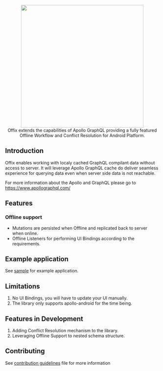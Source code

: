 <p align="center">
  <img width="400" src="https://github.com/aerogear/offix/raw/master/resources/logo.png">
  <br/>
  Offix extends the capabilities of Apollo GraphQL providing a
  fully featured Offline Workflow and Conflict Resolution for Android Platform.
</p>

## Introduction

Offix enables working with localy cached GraphQL compilant data without access to server.
It will leverage Apollo GraphQL cache do deliver seamless experience for querying data even when server side data is not reachable.

For more information about the Apollo and GraphQL please go to https://www.apollographql.com/

## Features 

### Offline support
- Mutations are persisted when Offline and replicated back to server when online.
- Offline Listeners for performing UI Bindings according to the requirements.

## Example application

See [sample](https://github.com/aerogear/offix-android) for example application.<br/>

## Limitations

1. No UI Bindings, you will have to update your UI manually.
2. The library only supports apollo-android for the time being.

## Features in Development 

1. Adding Conflict Resolution mechanism to the library.
2. Leveraging Offline Support to nested schema structure.

## Contributing 

See [contribution guidelines](./CONTRIBUTING.md) file for more information
